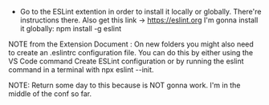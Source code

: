 - Go to the ESLint extention in order to install it locally or globally.
There're instructions there. Also get this link -> https://eslint.org
I'm gonna install it globally:
npm install -g eslint

NOTE from the Extension Document : On new folders you might also need to create an .eslintrc configuration file. You can do this by either using the VS Code command Create ESLint configuration or by running the eslint command in a terminal with npx eslint --init.

NOTE: Return some day to this because is NOT gonna work. I'm in the middle of the conf so far.